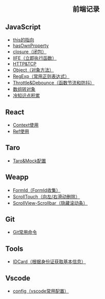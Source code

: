 <h2 align="center">前端记录</h2>

## JavaScript

- <a href='/note/JavaScript/JS-this.md'>this的指向</a>
- <a href='/note/JavaScript/JS-hasOwnProperty.md'>hasOwnProperty</a>
- <a href='/note/JavaScript/JS-closure.md'>closure（闭包）</a>
- <a href='/note/JavaScript/JS-IIFE.md'>IIFE（立即执行函数）</a>
- <a href='/note/JavaScript/JS-HTTP&TCP.md'>HTTP&TCP</a>
- <a href='/note/JavaScript/JS-Object.md'>Object（对象方法）</a>
- <a href='/note/JavaScript/JS-RegExp.md'>RegExp（常用正则表达式）</a>
- <a href='/note/JavaScript/JS-throttle&debounce.md'>Throttle&Debounce（函数节流和防抖）</a>
- <a href='/note/JavaScript/JS-ArrayToObject.md'>数组转对象</a>
- <a href='/note/JavaScript/JS-study.md'>冷知识点积累</a>


## React

- <a href='/note/React/context.md'>Context使用</a>
- <a href='/note/React/input-ref-focus.md'>Ref使用</a>


## Taro

- <a href='/note/Taro/Taro&Mock.md'>Taro&Mock配置</a>


## Weapp

- <a href='/note/Weapp/FormId-collect.md'>FormId（FormId收集）</a>
- <a href='/note/Weapp/Scroll-Touch.md'>ScrollTouch（向左/右滑动删除）</a>
- <a href='/note/Weapp/ScrollView-scrollbar.md'>ScrollView-Scrollbar（隐藏滚动条）</a>


## Git

- <a href='/note/Git/git命令.md'>Git常用命令</a>


## Tools

- <a href='/note/Tools/IDCard.md'>IDCard（根据身份证获取基本信息）</a>


## Vscode

- <a href='/note/VsCode/config.md'>config（vscode常用配置）</a>